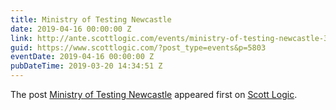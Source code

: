 ```yaml
---
title: Ministry of Testing Newcastle
date: 2019-04-16 00:00:00 Z
link: http://ante.scottlogic.com/events/ministry-of-testing-newcastle-3/
guid: https://www.scottlogic.com/?post_type=events&p=5803
eventDate: 2019-04-16 00:00:00 Z
pubDateTime: 2019-03-20 14:34:51 Z
---
```


<p>The post <a rel="nofollow" href="http://ante.scottlogic.com/events/ministry-of-testing-newcastle-3/">Ministry of Testing Newcastle</a> appeared first on <a rel="nofollow" href="http://ante.scottlogic.com">Scott Logic</a>.</p>
